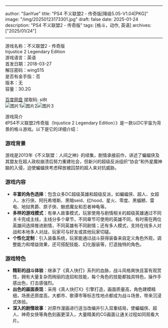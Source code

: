 
---
author: "SanYue"
title: "PS4 不义联盟2 - 传奇版[降级5.05-V1.04|PKG]"
image: "/img/20250123173301.jpg"
draft: false
date: 2025-01-24
description: "PS4 不义联盟2 - 传奇版"
tags: [格斗，动作, 英语]
archives: ["2025/01/24"]

---

游戏名称：不义联盟2 - 传奇版   
Injustice 2 Legendary Edition    
游戏语言：英语  
首发日期：2018-03-27  
解压密码：wing515  
是否有金手指：否  
版本：无   
容量：30.2G

[百度网盘](https://pan.baidu.com/s/13Jt5_UY2J2PIBKcO9MeTGQ) 提取码: si8t  
![图片1](/img/b812e7.jpg)![图片2](/img/38e552.jpg)![图片3](/img/e0686a.jpg)  

游戏简介  
《PS4不义联盟2传奇版（Injustice 2 Legendary Edition）》是一款以DC宇宙为背景的格斗游戏。以下是它的详细介绍：

### 游戏背景
游戏是2013年《不义联盟：人间之神》的续集，剧情承接前作，讲述了蝙蝠侠及其盟友在超人政权崩溃后努力重建社会，但新兴的超级反派组织“协会”和外星魔神脑的入侵，迫使蝙蝠侠考虑释放被囚禁的超人来对抗威胁。

### 游戏内容
- **丰富的角色选择**：包含众多DC超级英雄和超级反派，如蝙蝠侠、超人、女超人、水行侠、阿托希塔斯、黑暗seid、红hood、星火、零度、黑蝠鲼、雷电、地狱男爵、原子侠、魅惑魔女和忍者神龟等。
- **多样的游戏模式**：有单人故事模式，玩家使用与剧情相关的超级英雄通过不同关卡完成主线，主线分多个章节，不同章节可使用的英雄不同，有时需在两位英雄间选择推进剧情，不同英雄有不同剧情；还有多人模式，支持在线多人对战和本地多人对战，玩家可与好友或其他玩家切磋。
- **个性化定制**：引入装备系统，玩家能通过战斗获得装备来自定义角色外观，调整能力和增益效果，还可搭配技能、幻化服装等，打造独特的角色。

### 游戏特色
- **精彩的战斗体验**：继承了《真人快打》系列的血脉，战斗风格爽快且富有观赏性，拥有大量复杂而绚丽的连招和技能，每个角色的技能都独具特色，操作手感出色，打击感强烈。
- **出色的画面表现**：采用《真人快打X》引擎打造，画面质量高，角色建模精细，场景还原度高，大都市、歌谭市等标志性地点都成为战斗场景，带来沉浸式体验。
- **深入的剧情故事**：对原作漫画进行适当改编并引入双重结局，使蝙蝠侠、超人、神奇女侠等角色刻画更深入，大量精美的CG画面让通关过程如同观看大片。
